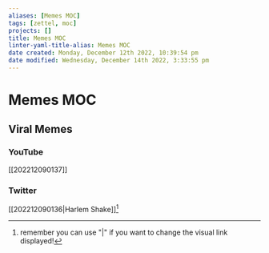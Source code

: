 ```yaml
---
aliases: [Memes MOC]
tags: [zettel, moc]
projects: []
title: Memes MOC
linter-yaml-title-alias: Memes MOC
date created: Monday, December 12th 2022, 10:39:54 pm
date modified: Wednesday, December 14th 2022, 3:33:55 pm
---
```


# Memes MOC

## Viral Memes

### YouTube

[[202212090137]]

### Twitter

[[202212090136|Harlem Shake]][^1]

[^1]: remember you can use "|" if you want to change the visual link displayed!